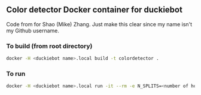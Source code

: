 ## Color detector Docker container for duckiebot
Code from for Shao (Mike) Zhang. Just make this clear since my name isn't my Github username.

### To build (from root directory)
```bash
docker -H <duckiebot name>.local build -t colordetector . 
```

### To run
```bash
docker -H <duckiebot name>.local run -it --rm -e N_SPLITS=<number of horizontal sections> --name color-detector colordetector
```

